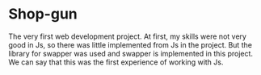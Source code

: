 # Shop-gun

The very first web development project. At first, my skills were not very good in Js, so there was little implemented from Js in the project. But the library for swapper was used and swapper is implemented in this project. We can say that this was the first experience of working with Js.

